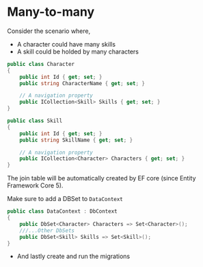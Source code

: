﻿# Many-to-many

Consider the scenario where,

- A character could have many skills
- A skill could be holded by many characters

```csharp
public class Character
{
    public int Id { get; set; }
    public string CharacterName { get; set; }

    // A navigation property
    public ICollection<Skill> Skills { get; set; }
}
```

```csharp
public class Skill
{
    public int Id { get; set; }
    public string SkillName { get; set; }

    // A navigation property
    public ICollection<Character> Characters { get; set; }
}
```

The join table will be automatically created by EF core (since Entity Framework Core 5).

Make sure to add a DBSet to `DataContext`

```csharp
public class DataContext : DbContext
{
    public DbSet<Character> Characters => Set<Character>(); 
    ///...Other DbSets
    public DbSet<Skill> Skills => Set<Skill>();
}
```

- And lastly create and run the migrations
